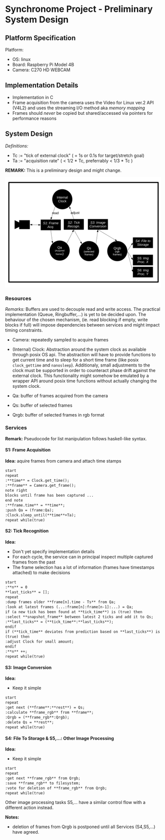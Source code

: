 # Synchronome Project - Preliminary System Design

## Platform Specification

Platform:

- OS: linux
- Board: Raspberry Pi Model 4B
- Camera: C270 HD WEBCAM

## Implementation Details

- Implementation in C
- Frame acquisition from the camera uses the Video for Linux ver.2 API (V4L2) and uses the streaming I/O method aka *memory mapping*
- Frames should *never* be copied but shared/accessed via pointers for performance reasons

## System Design

*Definitions:*

- Tc := "tick of external clock" ( = 1s or 0.1s for target/stretch goal)
- Ta := "acquisition rate" ( < 1/2 * Tc, preferrably < 1/3 * Tc )

**REMARK:** This is a preliminary design and might change.

![System Components Overview](./imgs/diagrams/5_block-diagram-detail.svg)

### Resources

*Remarks:*
Buffers are used to decouple read and write access. The practical implementation (Queue, Ringbuffer,...) is yet to be decided upon. The behaviour of the chosen mechanism, (ie. read blocking if empty, write blocks if full) will impose dependencies between services and might impact timing constraints.

- Camera: repeatedly sampled to acquire frames

- (Internal) Clock: Abstraction around the system clock as available through posix OS api. The abstraction will have to provide functions to get current time and to sleep for a short time frame (like posix `clock_gettime` and `nanosleep`). Additionaly, small adjustments to the clock must be supported in order to counteract phase drift against the external clock. This functionality might somehow be emulated by a wrapper API around posix time functions without actually changing the system clock.
- Qa: buffer of frames acquired from the camera
- Qs: buffer of selected frames
- Qrgb: buffer of selected frames in rgb format

### Services

**Remark:** Pseudocode for list manipulation follows haskell-like syntax.

#### S1: Frame Acquisition

**Idea:** aquire frames from camera and attach time stamps

```plantuml
start
repeat
:**time** = Clock.get_time();
:**frame** = Camera.get_frame();
note right
blocks until frame has been captured ...
end note
:**frame.time** = **time**;
:push Qa = (frame:Qa);
:Clock.sleep_until(**time**+Ta);
repeat while(true)
```

#### S2: Tick Recognition 

**Idea:**

- Don't yet specify implementation details
- For each cycle, the service can in principal inspect multiple captured frames from the past
- The frame selection has a lot of information (frames have timestamps attached) to make decisions

```plantuml
start
:**n** = 0
**last_ticks** = [];
repeat
:dump frames older **frame[n].time - Ts** from Qa;
:look at latest frames (...:frame[n]:frame[n-1]:...) = Qa;
if (a new tick has been found at **tick_time**) is (true) then
:select **snapshot_frame** between latest 2 ticks and add it to Qs;
:**last_ticks** = (**tick_time**:**last_ticks**);
endif
if (**tick_time** deviates from prediction based on **last_ticks**) is (true) then
:adjust Clock for small amount;
endif
:**n** ++;
repeat while(true)
```

#### S3: Image Conversion

**Idea:**

- Keep it simple

```plantuml
start
repeat
:get next (**frame**:**rest**) = Qs;
:calculate **frame_rgb** from **frame**;
:Qrgb = (**frame_rgb**:Qrgb);
:delete Qs = **rest**;
repeat while(true)
```

#### S4: File To Storage & S5,...: Other Image Processing

**Idea:**

- Keep it simple

```plantuml
start
repeat
:get next **frame_rgb** from Qrgb;
:save **frame_rgb** to filesystem;
:vote for deletion of **frame_rgb** from Qrgb;
repeat while(true)
```

Other image processing tasks S5,... have a similar control flow with a different action instead.

**Notes:**

- deletion of frames from Qrgb is postponed until all Services (S4,S5,...) have agreed.
